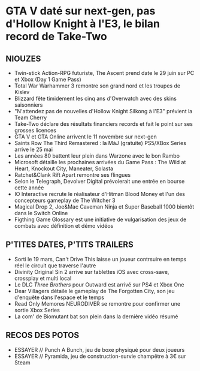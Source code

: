 # GTA V daté sur next-gen, pas d'Hollow Knight à l'E3, le bilan record de Take-Two

## NIOUZES

- Twin-stick Action-RPG futuriste, The Ascent prend date le 29 juin sur PC et Xbox (Day 1 Game Pass)
- Total War Warhammer 3 remontre son grand nord et les troupes de Kislev
- Blizzard fête timidement les cinq ans d'Overwatch avec des skins saisonniers
- "N'attendez pas de nouvelles d'Hollow Knight Silkong à l'E3" prévient la Team Cherry
- Take-Two déclare des résultats financiers records et fait le point sur ses grosses licences
- GTA V et GTA Online arrivent le 11 novembre sur next-gen
- Saints Row The Third Remastered : la MàJ (gratuite) PS5/XBox Series arrive le 25 mai
- Les années 80 battent leur plein dans Warzone avec le bon Rambo
- Microsoft détaille les prochaines arrivées du Game Pass : The Wild at Heart, Knockout City, Maneater, Solasta
- Ratchet&Clank Rift Apart remontre ses flingues
- Selon le Telegraph, Devolver Digital prévoierait une entrée en bourse cette année
- IO Interactive recrute le réalisateur d'Hitman Blood Money et l'un des concepteurs gameplay de The Witcher 3
- Magical Drop 2, Joe&Mac Caveman Ninja et Super Baseball 1000 bientôt dans le Switch Online
- Figthing Game Glossary est une initiative de vulgarisation des jeux de combats avec définition et démo vidéos

## P'TITES DATES, P'TITS TRAILERS

- Sorti le 19 mars, Can't Drive This laisse un joueur contrsuire en temps réel le circuit que traverse l'autre
- Divinity Original Sin 2 arrive sur tablettes iOS avec cross-save, crossplay et multi local
- Le DLC *Three Brothers* pour Outward est arrivé sur PS4 et Xbox One
- Dear Villagers détaile le gameplay de The Forgotten City, son jeu d'enquête dans l'espace et le temps
- Read Only Memores NEURODIVER se remontre pour confirmer une sortie Xbox Series
- La com' de Biomutant bat son plein dans la dernière vidéo résumé

## RECOS DES POTOS

- ESSAYER // Punch A Bunch, jeu de boxe physiqué pour deux joueurs
- ESSAYER // Pyramida, jeu de construction-survie champêtre à 3€ sur Steam
